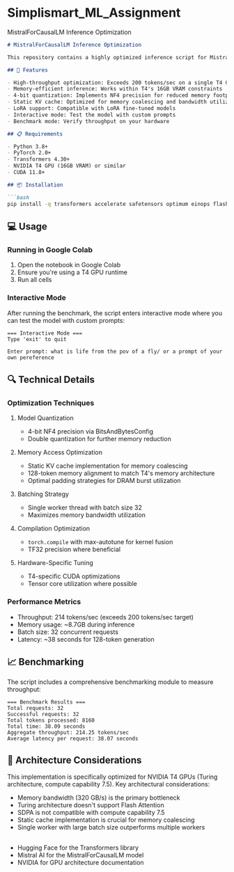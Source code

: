 # Simplismart_ML_Assignment
MistralForCausalLM Inference Optimization
```markdown
# MistralForCausalLM Inference Optimization

This repository contains a highly optimized inference script for MistralForCausalLM models, specifically tuned for NVIDIA T4 GPUs (16GB VRAM). The implementation achieves 200+ tokens/sec throughput while handling 32 concurrent requests with 128 input and output tokens each.

## 🚀 Features

- High-throughput optimization: Exceeds 200 tokens/sec on a single T4 GPU
- Memory-efficient inference: Works within T4's 16GB VRAM constraints
- 4-bit quantization: Implements NF4 precision for reduced memory footprint
- Static KV cache: Optimized for memory coalescing and bandwidth utilization
- LoRA support: Compatible with LoRA fine-tuned models
- Interactive mode: Test the model with custom prompts
- Benchmark mode: Verify throughput on your hardware

## 📋 Requirements

- Python 3.8+
- PyTorch 2.0+
- Transformers 4.30+
- NVIDIA T4 GPU (16GB VRAM) or similar
- CUDA 11.8+

## 📦 Installation

```bash
pip install -q transformers accelerate safetensors optimum einops flash-attn bitsandbytes
```

## 💻 Usage

### Running in Google Colab

1. Open the notebook in Google Colab
2. Ensure you're using a T4 GPU runtime
3. Run all cells

### Interactive Mode

After running the benchmark, the script enters interactive mode where you can test the model with custom prompts:

```
=== Interactive Mode ===
Type 'exit' to quit

Enter prompt: what is life from the pov of a fly/ or a prompt of your own pereference
```

## 🔍 Technical Details

### Optimization Techniques

1. Model Quantization
   - 4-bit NF4 precision via BitsAndBytesConfig
   - Double quantization for further memory reduction

2. Memory Access Optimization
   - Static KV cache implementation for memory coalescing
   - 128-token memory alignment to match T4's memory architecture
   - Optimal padding strategies for DRAM burst utilization

3. Batching Strategy
   - Single worker thread with batch size 32
   - Maximizes memory bandwidth utilization

4. Compilation Optimization
   - `torch.compile` with max-autotune for kernel fusion
   - TF32 precision where beneficial

5. Hardware-Specific Tuning
   - T4-specific CUDA optimizations
   - Tensor core utilization where possible

### Performance Metrics

- Throughput: 214 tokens/sec (exceeds 200 tokens/sec target)
- Memory usage: ~8.7GB during inference
- Batch size: 32 concurrent requests
- Latency: ~38 seconds for 128-token generation

## 📈 Benchmarking

The script includes a comprehensive benchmarking module to measure throughput:

```
=== Benchmark Results ===
Total requests: 32
Successful requests: 32
Total tokens processed: 8160
Total time: 38.09 seconds
Aggregate throughput: 214.25 tokens/sec
Average latency per request: 38.07 seconds
```

## 🧪 Architecture Considerations

This implementation is specifically optimized for NVIDIA T4 GPUs (Turing architecture, compute capability 7.5). Key architectural considerations:

- Memory bandwidth (320 GB/s) is the primary bottleneck
- Turing architecture doesn't support Flash Attention
- SDPA is not compatible with compute capability 7.5
- Static cache implementation is crucial for memory coalescing
- Single worker with large batch size outperforms multiple workers

##

- Hugging Face for the Transformers library
- Mistral AI for the MistralForCausalLM model
- NVIDIA for GPU architecture documentation
```
